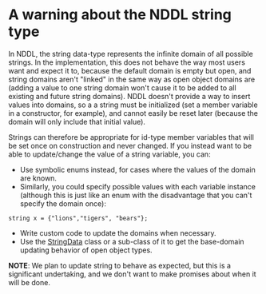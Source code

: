# A warning about the NDDL string type #

In NDDL, the string data-type represents the infinite domain of all possible strings. In the implementation, this does not behave the way most users want and expect it to, because the default domain is empty but open, and string domains aren't "linked" in the same way as open object domains are (adding a value to one string domain won't cause it to be added to all existing and future string domains). NDDL doesn't provide a way to insert values into domains, so a a string must be initialized (set a member variable in a constructor, for example), and cannot easily be reset later (because the domain will only include that initial value).

Strings can therefore be appropriate for id-type member variables that will be set once on construction and never changed. If you instead want to be able to update/change the value of a string variable, you can:

  * Use symbolic enums instead, for cases where the values of the domain are known.
  * Similarly, you could specify possible values with each variable instance (although this is just like an enum with the disadvantage that you can't specify the domain once):

```
string x = {"lions","tigers", "bears"};
```
  * Write custom code to update the domains when necessary.
  * Use the [StringData](http://code.google.com/p/europa-pso/source/browse/PLASMA/trunk/src/PLASMA/NDDL/base/StringData.nddl) class or a sub-class of it to get the base-domain updating behavior of open object types.

**NOTE**: We plan to update string to behave as expected, but this is a significant undertaking, and we don't want to make promises about when it will be done.